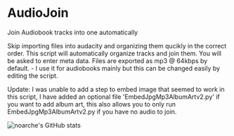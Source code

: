 # AudioJoin
Join Audiobook tracks into one automatically


Skip importing files into audacity and organizing them qucikly in the correct order. 
This script will automatically organize tracks and join them. 
You will be asked to enter meta data. 
Files are exported as mp3 @ 64kbps by default. - I use it for audiobooks mainly but this can be changed easily by editing the script. 


Update: I was unable to add a step to embed image that seemed to work in this script, I have added an optional file 'EmbedJpgMp3AlbumArtv2.py' if you want to add album art, this also allows you to only run EmbedJpgMp3AlbumArtv2.py if you have no audio to join. 

![noarche's GitHub stats](https://github-readme-stats.vercel.app/api?username=noarche&show_icons=true&theme=transparent)
